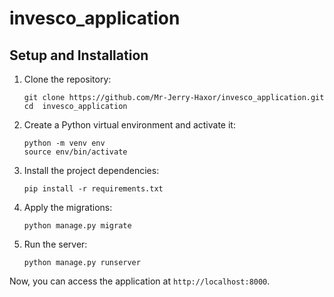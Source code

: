 # invesco_application


## Setup and Installation

1. Clone the repository:
    ```
    git clone https://github.com/Mr-Jerry-Haxor/invesco_application.git
    cd  invesco_application
    ```

2. Create a Python virtual environment and activate it:
    ```
    python -m venv env
    source env/bin/activate
    ```

3. Install the project dependencies:
    ```
    pip install -r requirements.txt
    ```

4. Apply the migrations:
    ```
    python manage.py migrate
    ```

5. Run the server:
    ```
    python manage.py runserver
    ```

Now, you can access the application at `http://localhost:8000`.
